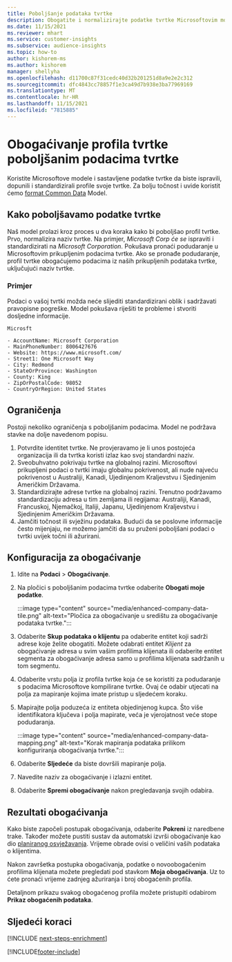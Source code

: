 ```yaml
---
title: Poboljšanje podataka tvrtke
description: Obogatite i normalizirajte podatke tvrtke Microsoftovim modelima.
ms.date: 11/15/2021
ms.reviewer: mhart
ms.service: customer-insights
ms.subservice: audience-insights
ms.topic: how-to
author: kishorem-ms
ms.author: kishorem
manager: shellyha
ms.openlocfilehash: d11700c87f31cedc40d32b201251d8a9e2e2c312
ms.sourcegitcommit: dfc4843cc78857f1e3ca49d7b938e3ba77969169
ms.translationtype: MT
ms.contentlocale: hr-HR
ms.lasthandoff: 11/15/2021
ms.locfileid: "7815885"
---
```

# <a name="enrichment-of-company-profiles-with-enhanced-company-data"></a>Obogaćivanje profila tvrtke poboljšanim podacima tvrtke

Koristite Microsoftove modele i sastavljene podatke tvrtke da biste ispravili, dopunili i standardizirali profile svoje tvrtke. Za bolju točnost i uvide koristit ćemo [format Common Data](/common-data-model/schema/core/applicationcommon/account) Model.

## <a name="how-we-enhance-company-data"></a>Kako poboljšavamo podatke tvrtke

Naš model prolazi kroz proces u dva koraka kako bi poboljšao profil tvrtke. Prvo, normalizira naziv tvrtke. Na primjer, *Microsoft Corp će se* ispraviti i standardizirati na *Microsoft Corporation*. Pokušava pronaći podudaranje u Microsoftovim prikupljenim podacima tvrtke. Ako se pronađe podudaranje, profil tvrtke obogaćujemo podacima iz naših prikupljenih podataka tvrtke, uključujući naziv tvrtke.


### <a name="example"></a>Primjer

Podaci o vašoj tvrtki možda neće slijediti standardizirani oblik i sadržavati pravopisne pogreške. Model pokušava riješiti te probleme i stvoriti dosljedne informacije.

```Input
Microsft
```

```Output
- AccountName: Microsoft Corporation
- MainPhoneNumber: 8006427676
- Website: https://www.microsoft.com/
- Street1: One Microsoft Way
- City: Redmond
- StateOrProvince: Washington
- County: King
- ZipOrPostalCode: 98052
- CountryOrRegion: United States
```

## <a name="limitations"></a>Ograničenja

Postoji nekoliko ograničenja s poboljšanim podacima. Model ne podržava stavke na dolje navedenom popisu.

1.  Potvrdite identitet tvrtke. Ne provjeravamo je li unos postojeća organizacija ili da tvrtka koristi izlaz kao svoj standardni naziv.
2.  Sveobuhvatno pokrivaju tvrtke na globalnoj razini. Microsoftovi prikupljeni podaci o tvrtki imaju globalnu pokrivenost, ali nude najveću pokrivenost u Australiji, Kanadi, Ujedinjenom Kraljevstvu i Sjedinjenim Američkim Državama.
3.  Standardizirajte adrese tvrtke na globalnoj razini. Trenutno podržavamo standardizaciju adresa u tim zemljama ili regijama: Australiji, Kanadi, Francuskoj, Njemačkoj, Italiji, Japanu, Ujedinjenom Kraljevstvu i Sjedinjenim Američkim Državama.
4.  Jamčiti točnost ili svježinu podataka. Budući da se poslovne informacije često mijenjaju, ne možemo jamčiti da su pruženi poboljšani podaci o tvrtki uvijek točni ili ažurirani.

## <a name="configure-the-enrichment"></a>Konfiguracija za obogaćivanje

1. Idite na **Podaci** > **Obogaćivanje**.

1. Na pločici s poboljšanim podacima tvrtke odaberite **Obogati moje** **podatke**.

   :::image type="content" source="media/enhanced-company-data-tile.png" alt-text="Pločica za obogaćivanje u središtu za obogaćivanje podataka tvrtke.":::

1. Odaberite **Skup podataka o klijentu** pa odaberite entitet koji sadrži adrese koje želite obogatiti. Možete odabrati entitet *Klijent* za obogaćivanje adresa u svim vašim profilima klijenata ili odaberite entitet segmenta za obogaćivanje adresa samo u profilima klijenata sadržanih u tom segmentu.

1. Odaberite vrstu polja iz profila tvrtke koja će se koristiti za podudaranje s podacima Microsoftove kompilirane tvrtke. Ovaj će odabir utjecati na polja za mapiranje kojima imate pristup u sljedećem koraku.

1.  Mapirajte polja poduzeća iz entiteta objedinjenog kupca. Što više identifikatora ključeva i polja mapirate, veća je vjerojatnost veće stope podudaranja.

    :::image type="content" source="media/enhanced-company-data-mapping.png" alt-text="Korak mapiranja podataka prilikom konfiguriranja obogaćivanja tvrtke.":::

1. Odaberite **Sljedeće** da biste dovršili mapiranje polja.

1. Navedite naziv za obogaćivanje i izlazni entitet.

1. Odaberite **Spremi obogaćivanje** nakon pregledavanja svojih odabira.

## <a name="enrichment-results"></a>Rezultati obogaćivanja

Kako biste započeli postupak obogaćivanja, odaberite **Pokreni** iz naredbene trake. Također možete pustiti sustav da automatski izvrši obogaćivanje kao dio [ planiranog osvježavanja](system.md#schedule-tab). Vrijeme obrade ovisi o veličini vaših podataka o klijentima.

Nakon završetka postupka obogaćivanja, podatke o novoobogaćenim profilima klijenata možete pregledati pod stavkom **Moja obogaćivanja**. Uz to ćete pronaći vrijeme zadnjeg ažuriranja i broj obogaćenih profila.

Detaljnom prikazu svakog obogaćenog profila možete pristupiti odabirom **Prikaz obogaćenih podataka**.

## <a name="next-steps"></a>Sljedeći koraci

[!INCLUDE [next-steps-enrichment](../includes/next-steps-enrichment.md)]

[!INCLUDE[footer-include](../includes/footer-banner.md)]

